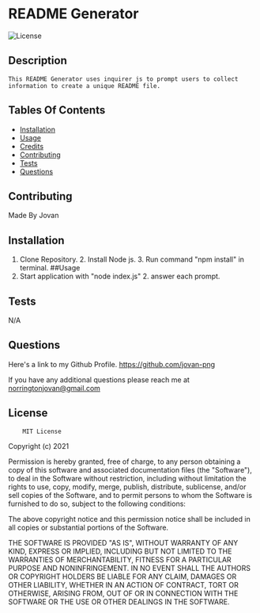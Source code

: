 # README Generator

![License](https://img.shields.io/badge/license-MIT-blue)

## Description

    This README Generator uses inquirer js to prompt users to collect information to create a unique README file.

## Tables Of Contents

- [Installation](#installation)
- [Usage](#usage)
- [Credits](#credits)
- [Contributing](#Contributing)
- [Tests](#Tests)
- [Questions](#Questions)

## Contributing

Made By Jovan

## Installation

1. Clone Repository. 2. Install Node js. 3. Run command "npm install" in terminal.
   ##Usage
1. Start application with "node index.js" 2. answer each prompt.

## Tests

N/A

## Questions

Here's a link to my Github Profile.
https://github.com/jovan-png

If you have any additional questions please reach me at
norringtonjovan@gmail.com

## License

        MIT License

Copyright (c) 2021

Permission is hereby granted, free of charge, to any person obtaining a copy
of this software and associated documentation files (the "Software"), to deal
in the Software without restriction, including without limitation the rights
to use, copy, modify, merge, publish, distribute, sublicense, and/or sell
copies of the Software, and to permit persons to whom the Software is
furnished to do so, subject to the following conditions:

The above copyright notice and this permission notice shall be included in all
copies or substantial portions of the Software.

THE SOFTWARE IS PROVIDED "AS IS", WITHOUT WARRANTY OF ANY KIND, EXPRESS OR
IMPLIED, INCLUDING BUT NOT LIMITED TO THE WARRANTIES OF MERCHANTABILITY,
FITNESS FOR A PARTICULAR PURPOSE AND NONINFRINGEMENT. IN NO EVENT SHALL THE
AUTHORS OR COPYRIGHT HOLDERS BE LIABLE FOR ANY CLAIM, DAMAGES OR OTHER
LIABILITY, WHETHER IN AN ACTION OF CONTRACT, TORT OR OTHERWISE, ARISING FROM,
OUT OF OR IN CONNECTION WITH THE SOFTWARE OR THE USE OR OTHER DEALINGS IN THE
SOFTWARE.
